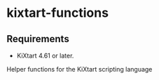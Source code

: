 # kixtart-functions

## Requirements
- KiXtart 4.61 or later.

Helper functions for the KiXtart scripting language
